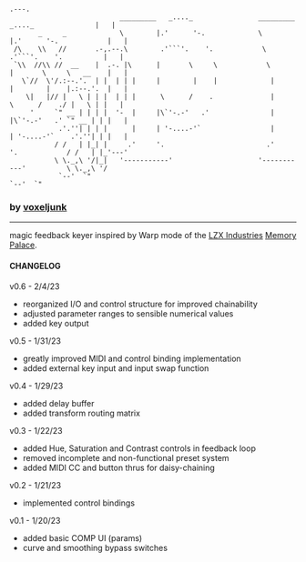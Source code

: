 ```
                                                                                              .---. 
                           _________   _...._                _________   _...._               |   | 
       _     _             \        |.'      '-.             \        |.'      '-.            |   | 
 /\    \\   //       .-,.--.\        .'```'.    '.            \        .'```'.    '.          |   | 
 `\\  //\\ //  __    |  .-. |\      |       \     \            \      |       \     \   __    |   | 
   \`//  \'/.:--.'.  | |  | | |     |        |    |             |     |        |    |.:--.'.  |   | 
    \|   |// |   \ | | |  | | |      \      /    .              |      \      /    ./ |   \ | |   | 
     '     `" __ | | | |  '-  |     |\`'-.-'   .'               |     |\`'-.-'   .' `" __ | | |   | 
            .'.''| | | |      |     | '-....-'`                 |     | '-....-'`    .'.''| | |   | 
           / /   | |_| |     .'     '.                         .'     '.            / /   | |_'---' 
           \ \._,\ '/|_|   '-----------'                     '-----------'          \ \._,\ '/      
            `--'  `"                                                                 `--'  `"       

```
### by [voxeljunk](https://linktr.ee/voxeljunk)
---------------------------------------------------------
magic feedback keyer inspired by Warp mode of the [LZX Industries](https://lzxindustries.net/) [Memory Palace](https://lzxindustries.net/products/memory-palace).

#### **CHANGELOG**

v0.6 - 2/4/23
- reorganized I/O and control structure for improved chainability
- adjusted parameter ranges to sensible numerical values
- added key output

v0.5 - 1/31/23
- greatly improved MIDI and control binding implementation
- added external key input and input swap function

v0.4 - 1/29/23
- added delay buffer
- added transform routing matrix

v0.3 - 1/22/23
- added Hue, Saturation and Contrast controls in feedback loop
- removed incomplete and non-functional preset system
- added MIDI CC and button thrus for daisy-chaining

v0.2 - 1/21/23
- implemented control bindings

v0.1 - 1/20/23
- added basic COMP UI (params)
- curve and smoothing bypass switches
